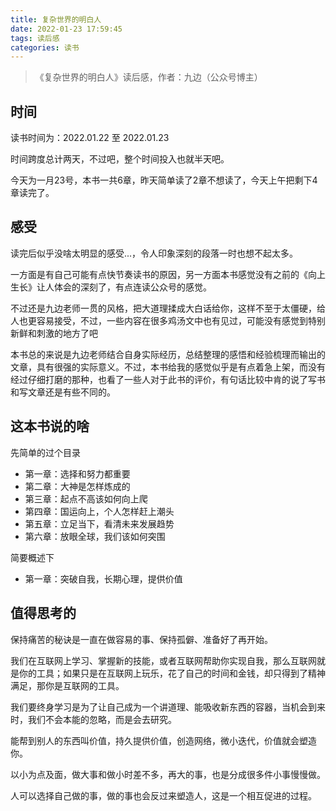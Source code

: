 ```yaml
---
title: 复杂世界的明白人
date: 2022-01-23 17:59:45
tags: 读后感
categories: 读书
---
```


>《复杂世界的明白人》读后感，作者：九边（公众号博主）

## 时间

读书时间为：2022.01.22 至 2022.01.23

时间跨度总计两天，不过吧，整个时间投入也就半天吧。

今天为一月23号，本书一共6章，昨天简单读了2章不想读了，今天上午把剩下4章读完了。

## 感受

读完后似乎没啥太明显的感受...，令人印象深刻的段落一时也想不起太多。

一方面是有自己可能有点快节奏读书的原因，另一方面本书感觉没有之前的《向上生长》让人体会的深刻了，有点连读公众号的感觉。

不过还是九边老师一贯的风格，把大道理揉成大白话给你，这样不至于太僵硬，给人也更容易接受，不过，一些内容在很多鸡汤文中也有见过，可能没有感觉到特别新鲜和刺激的地方了吧

本书总的来说是九边老师结合自身实际经历，总结整理的感悟和经验梳理而输出的文章，具有很强的实际意义。不过，本书给我的感觉似乎是有点着急上架，而没有经过仔细打磨的那种，也看了一些人对于此书的评价，有句话比较中肯的说了写书和写文章还是有些不同的。

## 这本书说的啥

先简单的过个目录

- 第一章：选择和努力都重要
- 第二章：大神是怎样炼成的
- 第三章：起点不高该如何向上爬
- 第四章：国运向上，个人怎样赶上潮头
- 第五章：立足当下，看清未来发展趋势
- 第六章：放眼全球，我们该如何突围

简要概述下

- 第一章：突破自我，长期心理，提供价值

## 值得思考的

保持痛苦的秘诀是一直在做容易的事、保持孤僻、准备好了再开始。

我们在互联网上学习、掌握新的技能，或者互联网帮助你实现自我，那么互联网就是你的工具；如果只是在互联网上玩乐，花了自己的时间和金钱，却只得到了精神满足，那你是互联网的工具。

我们要终身学习是为了让自己成为一个讲道理、能吸收新东西的容器，当机会到来时，我们不会本能的忽略，而是会去研究。

能帮到别人的东西叫价值，持久提供价值，创造网络，微小迭代，价值就会塑造你。

以小为点及面，做大事和做小时差不多，再大的事，也是分成很多件小事慢慢做。

人可以选择自己做的事，做的事也会反过来塑造人，这是一个相互促进的过程。
